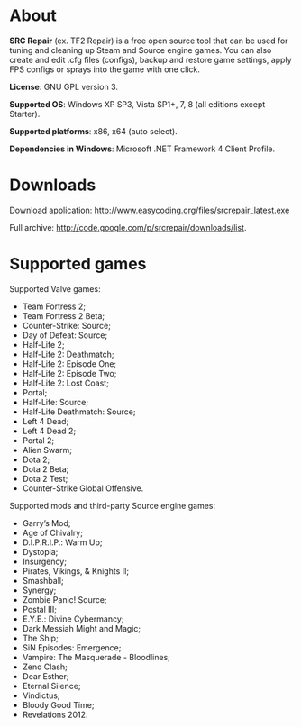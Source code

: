 About
=========
**SRC Repair** (ex. TF2 Repair) is a free open source tool that can be used for tuning and cleaning up Steam and Source engine games. You can also create and edit .cfg files (configs), backup and restore game settings, apply FPS configs or sprays into the game with one click.

**License**: GNU GPL version 3.

**Supported OS**: Windows XP SP3, Vista SP1+, 7, 8 (all editions except Starter).

**Supported platforms**: x86, x64 (auto select).

**Dependencies in Windows**: Microsoft .NET Framework 4 Client Profile.

Downloads
=========
Download application: http://www.easycoding.org/files/srcrepair_latest.exe

Full archive: http://code.google.com/p/srcrepair/downloads/list.

Supported games
=========
Supported Valve games:
 * Team Fortress 2;
 * Team Fortress 2 Beta;
 * Counter-Strike: Source;
 * Day of Defeat: Source;
 * Half-Life 2;
 * Half-Life 2: Deathmatch;
 * Half-Life 2: Episode One;
 * Half-Life 2: Episode Two;
 * Half-Life 2: Lost Coast;
 * Portal;
 * Half-Life: Source;
 * Half-Life Deathmatch: Source;
 * Left 4 Dead;
 * Left 4 Dead 2;
 * Portal 2;
 * Alien Swarm;
 * Dota 2;
 * Dota 2 Beta;
 * Dota 2 Test;
 * Counter-Strike Global Offensive.

Supported mods and third-party Source engine games:
 * Garry’s Mod;
 * Age of Chivalry;
 * D.I.P.R.I.P.: Warm Up;
 * Dystopia;
 * Insurgency;
 * Pirates, Vikings, & Knights II;
 * Smashball;
 * Synergy;
 * Zombie Panic! Source;
 * Postal III;
 * E.Y.E.: Divine Cybermancy;
 * Dark Messiah Might and Magic;
 * The Ship;
 * SiN Episodes: Emergence;
 * Vampire: The Masquerade - Bloodlines;
 * Zeno Clash;
 * Dear Esther;
 * Eternal Silence;
 * Vindictus;
 * Bloody Good Time;
 * Revelations 2012.
